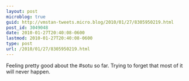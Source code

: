 ```yaml
---
layout: post
microblog: true
guid: http://vmstan-tweets.micro.blog/2010/01/27/8305950219.html
post_id: 3049048
date: 2010-01-27T20:40:08-0600
lastmod: 2010-01-27T20:40:08-0600
type: post
url: /2010/01/27/8305950219.html
---
```

Feeling pretty good about the #sotu so far. Trying to forget that most of it will never happen.
